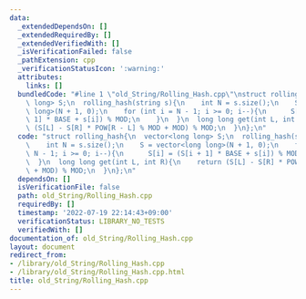 ```yaml
---
data:
  _extendedDependsOn: []
  _extendedRequiredBy: []
  _extendedVerifiedWith: []
  _isVerificationFailed: false
  _pathExtension: cpp
  _verificationStatusIcon: ':warning:'
  attributes:
    links: []
  bundledCode: "#line 1 \"old_String/Rolling_Hash.cpp\"\nstruct rolling_hash{\n  vector<long\
    \ long> S;\n  rolling_hash(string s){\n    int N = s.size();\n    S = vector<long\
    \ long>(N + 1, 0);\n    for (int i = N - 1; i >= 0; i--){\n      S[i] = (S[i +\
    \ 1] * BASE + s[i]) % MOD;\n    }\n  }\n  long long get(int L, int R){\n    return\
    \ (S[L] - S[R] * POW[R - L] % MOD + MOD) % MOD;\n  }\n};\n"
  code: "struct rolling_hash{\n  vector<long long> S;\n  rolling_hash(string s){\n\
    \    int N = s.size();\n    S = vector<long long>(N + 1, 0);\n    for (int i =\
    \ N - 1; i >= 0; i--){\n      S[i] = (S[i + 1] * BASE + s[i]) % MOD;\n    }\n\
    \  }\n  long long get(int L, int R){\n    return (S[L] - S[R] * POW[R - L] % MOD\
    \ + MOD) % MOD;\n  }\n};\n"
  dependsOn: []
  isVerificationFile: false
  path: old_String/Rolling_Hash.cpp
  requiredBy: []
  timestamp: '2022-07-19 22:14:43+09:00'
  verificationStatus: LIBRARY_NO_TESTS
  verifiedWith: []
documentation_of: old_String/Rolling_Hash.cpp
layout: document
redirect_from:
- /library/old_String/Rolling_Hash.cpp
- /library/old_String/Rolling_Hash.cpp.html
title: old_String/Rolling_Hash.cpp
---
```

